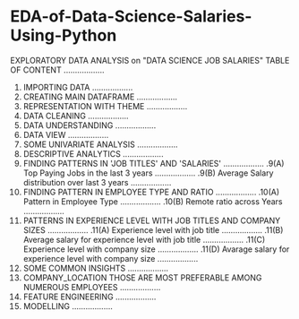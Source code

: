 # EDA-of-Data-Science-Salaries-Using-Python
EXPLORATORY DATA ANALYSIS on "DATA SCIENCE JOB SALARIES"
TABLE OF CONTENT
..................
1. IMPORTING DATA ..................
2. CREATING MAIN DATAFRAME ..................
3. REPRESENTATION WITH THEME ..................
4. DATA CLEANING ..................
5. DATA UNDERSTANDING ..................
6. DATA VIEW ..................
7. SOME UNIVARIATE ANALYSIS ..................
8. DESCRIPTIVE ANALYTICS ..................
9. FINDING PATTERNS IN 'JOB TITLES' AND 'SALARIES' ..................
.9(A) Top Paying Jobs in the last 3 years ..................
.9(B) Average Salary distribution over last 3 years ..................
10. FINDING PATTERN IN EMPLOYEE TYPE AND RATIO ..................
.10(A) Pattern in Employee Type ..................
.10(B) Remote ratio across Years ..................
11. PATTERNS IN EXPERIENCE LEVEL WITH JOB TITLES AND COMPANY SIZES ..................
.11(A) Experience level with job title ..................
.11(B) Average salary for experience level with job title ..................
.11(C) Experience level with company size ..................
.11(D) Avarage salary for experience level with company size ..................
12. SOME COMMON INSIGHTS ..................
13. COMPANY_LOCATION THOSE ARE MOST PREFERABLE AMONG NUMEROUS EMPLOYEES ..................
14. FEATURE ENGINEERING ..................
15. MODELLING ..................
